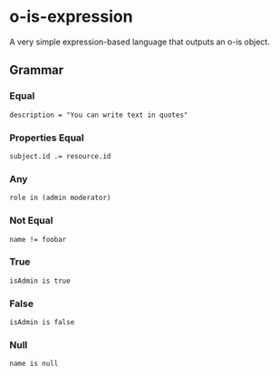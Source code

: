 # o-is-expression
A very simple expression-based language that outputs an o-is object.

## Grammar

### Equal
```
description = "You can write text in quotes"
```

### Properties Equal
```
subject.id .= resource.id
```

### Any
```
role in (admin moderator)
```

### Not Equal
```
name != foobar
```

### True

```
isAdmin is true
```

### False

```
isAdmin is false
```

### Null
```
name is null
```

